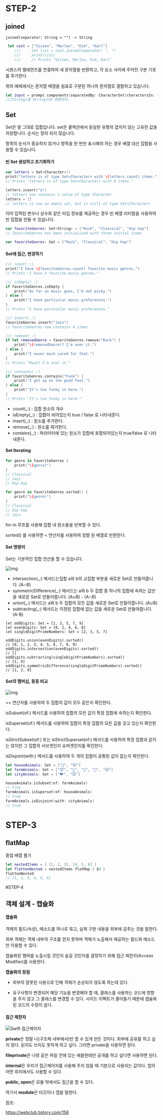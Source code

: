 

# STEP-2

## joined

`joined(separator: String = "") -> String`

```swift
 let cast = ["Vivien", "Marlon", "Kim", "Karl"]
    ///     let list = cast.joined(separator: ", ")
    ///     print(list)
    ///     // Prints "Vivien, Marlon, Kim, Karl"
```

시퀀스의 엘레먼츠를 연결하여 새 문자열을 반환하고, 각 요소 사이에 주어진 구분 기호를 추가한다. 

위의 예제에서는 문자열 배열을 쉼표로 구분된 하나의 문자열로 결합하고 있습니다.

```swift
let input = prompt.components(separatedBy: CharacterSet(charactersIn: "()")).joined()
//[String]을 String으로 변환한다.
```





## Set

Set은 말 그대로 집합입니다. set은 콜렉션에서 동일한 유형의 겹치지 않는 고유한 값을 저장합니다. 순서는 정의 되지 않습니다. 

항목의 순서가 중요하지 않거나 항목을 한 번만 표시해야 하는 경우 배열 대신 집합을 사용할 수 있습니다.

 

#### 빈 Set 생성하고 초기화하기

```swift
var letters = Set<Character>()
print("letters is of type Set<Character> with \(letters.count) items.")
// Prints "letters is of type Set<Character> with 0 items."

letters.insert("a")
// letters now contains 1 value of type Character
letters = []
// letters is now an empty set, but is still of type Set<Character>
```

이미 입력된 변수나 상수와 같은 타입 정보를 제공하는 경우 빈 배열 리터럴을 사용하여 빈 집합을 만들 수 있습니다.

```swift
var favoriteGenres: Set<String> = ["Rock", "Classical", "Hip hop"]
// favoriteGenres has been initialized with three initial items

var favoriteGenres: Set = ["Rock", "Classical", "Hip hop"]
```

 

#### Set에 접근, 변경하기

```swift
/// count(_:)
print("I have \(favoriteGenres.count) favorite music genres.")
// Prints "I have 3 favorite music genres."

/// isEmpty(_:)
if favoriteGenres.isEmpty {
    print("As far as music goes, I'm not picky.")
} else {
    print("I have particular music preferences.")
}
// Prints "I have particular music preferences."

/// insert(_:)
favoriteGenres.insert("Jazz")
// favoriteGenres now contains 4 items

/// remove(_:)
if let removedGenre = favoriteGenres.remove("Rock") {
    print("\(removedGenre)? I'm over it.")
} else {
    print("I never much cared for that.")
}
// Prints "Rock? I'm over it."

/// contains(_:)
if favoriteGenres.contains("Funk") {
    print("I get up on the good foot.")
} else {
    print("It's too funky in here.")
}
// Prints "It's too funky in here."
```

- count(_:) : 집합 원소의 개수
- isEmpty(_:) : 집합이 비어있는지 true / false 로 나타내준다.
- insert(_:) : 원소를 추가한다.
- remove(_:) : 원소를 제거한다.
- contains(_:) : 파라미터에 있는 원소가 집합에 포함되어있는지 true/false 로 나타내준다.

#### Set Iterating

```swift
for genre in favoriteGenres {
    print("\(genre)")
}
// Classical
// Jazz
// Hip hop

for genre in favoriteGenres.sorted() {
    print("\(genre)")
}
// Classical
// Hip hop
// Jazz
```

for-in  루프를 사용해 집합 내 원소들을 반복할 수 있다.

sorted() 를 사용하면 < 연산자를 사용하여 정렬 된 배열로 반환한다.

 

#### Set 명령어

Set는 기본적인 집합 연산을 할 수 있습니다.



![img](https://k.kakaocdn.net/dn/chyVY5/btquJGexvWd/OzwV1Kud4tDFp2qKgUNNv0/img.png)



- intersection(_:) 메서드는집합 a와 b의 교집합 부분을 새로운 Set로 만들어줍니다. (A∩B)
- symmetricDifference(_:) 메서드는 a와 b 두 집합 중 하나의 집합에 속하는 값만을 새로운 Set로 만들어줍니다. (A∪B) - (A∩B) 
- union(_:) 메서드는 a와 b 두 집합의 모든 값을 새로운 Set로 만들어줍니다. (A∪B)
- subtracting(_:) 메서드는 지정된 집합에 없는 값을 새로운 Set로 만들어줍니다. (A-B)

```
let oddDigits: Set = [1, 3, 5, 7, 9]
let evenDigits: Set = [0, 2, 4, 6, 8]
let singleDigitPrimeNumbers: Set = [2, 3, 5, 7]

oddDigits.union(evenDigits).sorted()
// [0, 1, 2, 3, 4, 5, 6, 7, 8, 9]
oddDigits.intersection(evenDigits).sorted()
// []
oddDigits.subtracting(singleDigitPrimeNumbers).sorted()
// [1, 9]
oddDigits.symmetricDifference(singleDigitPrimeNumbers).sorted()
// [1, 2, 9]
```

 

#### Set의 멤버십, 동등 비교



![img](../files/README.assets/img-20190430173431084.png)



 

== 연산자를 사용하여 두 집합의 값이 모두 같은지 확인한다.

isSubset(of:) 메서드를 사용하여 집합의 모든 값이 특정 집합에 속하는지 확인한다.

isSuperset(of:) 메서드를 사용하여 집합이 특정 집합의 모든 값을 갖고 있는지 확인한다.

isStrictSubset(of:) 또는 isStrictSuperset(of:) 메서드를 사용하여 특정 집합과 같지는 않지만 그 집합의 서브셋인지 슈퍼셋인지를 확인한다.

 isDisjoint(with:) 메서드를 사용하여 두 개의 집합이 공통된 값이 없는지 확인한다.

```swift
let houseAnimals: Set = ["🐶", "🐱"]
let farmAnimals: Set = ["🐮", "🐔", "🐑", "🐶", "🐱"]
let cityAnimals: Set = ["🐦", "🐭"]

houseAnimals.isSubset(of: farmAnimals)
// true
farmAnimals.isSuperset(of: houseAnimals)
// true
farmAnimals.isDisjoint(with: cityAnimals)
// true
```



# STEP-3

## flatMap

중첩 배열 풀기 

```swift
let nestedItems = [ [1, 2, 3], [4, 5, 6] ]
let flattenNested = nestedItems.flatMap { $0 }
flattenNested
// [1, 2, 3, 4, 5, 6]
```



#STEP-4

## 객체 설계 - 캡슐화

#### 캡슐화

객체의 필드(속성), 메소드를 하나로 묶고, 실제 구현 내용을 외부에 감추는 것을 말한다.

외부 객체는 객체 내부의 구조를 얻지 못하며 객체가 노출해서 제공하는 필드와 메소드만 이용할 수 있다.

캡슐화된 멤버를 노출시킬 것인지 숨길 것인지를 결정하기 위해 접근 제한자(Access Modifier)를 사용한다.

**캡슐화의 장점**

- 외부의 잘못된 사용으로 인해 객체가 손상되지 않도록 하는데 있다.

- 요구사항이 변경되어 해당 기능을 변경해야 할 때, 클래스를 사용하는 코드에 영향을 주지 않고 그 클래스를 변경할 수 있다. 사이드 이펙트가 줄어들기 때문에 캡슐화 된 코드의 수정이 쉽다.



#### 접근 제한자

![Swift 접근제어자](https://k.kakaocdn.net/dn/sPWjd/btqu14zu8aN/6NkXsYJCzYjaaaAxaX7BE0/img.png)

**private**은 정말 나(구조체 내부에서)만 할 수 있게 만든 것이다. 외부에 공유를 하고 싶지 않다. 읽지도 쓰지도 못하게 하고 싶다. 그러면 private을 사용하면 된다. 

**fileprivate**은 나랑 같은 파일 안에 있는 애들한테만 공개를 하고 싶다면 사용하면 된다.

**internal**은 우리가 접근제어자를 사용해 주지 않을 때 기본으로 사용되는 값이다. 앱의 어떤 위치에서도 사용할 수 있다.

**public, open**은 모듈 밖에서도 접근을 할 수 있다. 

여기서 **module**은 타깃이나 앱을 말한다.



참조: 

https://webclub.tistory.com/156

